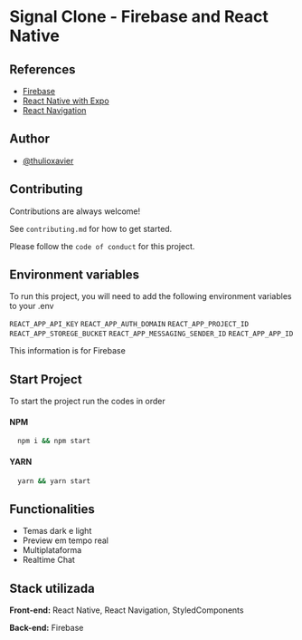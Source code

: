 
# Signal Clone - Firebase and React Native




## References

 - [Firebase](https://firebase.google.com/)
 - [React Native with Expo](https://expo.dev/)
 - [React Navigation](https://reactnavigation.org/)


## Author

- [@thulioxavier](https://www.github.com/thulioxavier)



## Contributing

Contributions are always welcome!

See `contributing.md` for how to get started.

Please follow the `code of conduct` for this project.



## Environment variables

To run this project, you will need to add the following environment variables to your .env

`REACT_APP_API_KEY`
`REACT_APP_AUTH_DOMAIN`
`REACT_APP_PROJECT_ID`
`REACT_APP_STOREGE_BUCKET`
`REACT_APP_MESSAGING_SENDER_ID`
`REACT_APP_APP_ID`

This information is for Firebase
## Start Project

To start the project run the codes in order

#### NPM
```bash
  npm i && npm start 
```

#### YARN
```bash
  yarn && yarn start 
```
## Functionalities

- Temas dark e light
- Preview em tempo real
- Multiplataforma
- Realtime Chat


## Stack utilizada

**Front-end:** React Native, React Navigation, StyledComponents

**Back-end:** Firebase

